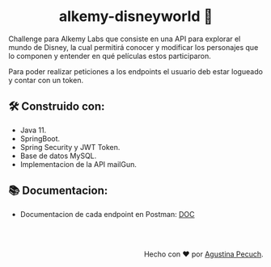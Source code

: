 <h1 align="center"> alkemy-disneyworld 👸</h1>

Challenge para Alkemy Labs que consiste en una API para explorar el mundo de Disney, la cual permitirá conocer y modificar los personajes que lo componen y entender en qué películas estos participaron.

Para poder realizar peticiones a los endpoints el usuario deb estar logueado y contar con un token.

## 🛠️ Construido con:
- Java 11.
- SpringBoot.
- Spring Security y JWT Token.
- Base de datos MySQL.
- Implementacion de la API mailGun.

## 📚 Documentacion:

- Documentacion de cada endpoint en Postman: <a href="https://documenter.getpostman.com/view/16169885/UUxzA7bN"> DOC </a>

</br>
</br>

<p align="right">Hecho con ❤️ por <a href="https://www.linkedin.com/in/agustina-pecuch/">Agustina Pecuch</a>.</p>
